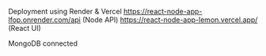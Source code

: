 Deployment using Render & Vercel
https://react-node-app-lfop.onrender.com/api (Node API)
https://react-node-app-lemon.vercel.app/ (React UI)

MongoDB connected

